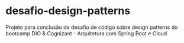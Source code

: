 # desafio-design-patterns
Projeto para conclusão de desafio de código sobre design patterns do bootcamp  DIO &amp; Cognizant - Arquitetura com Spring Boot e Cloud
